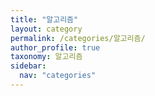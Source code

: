 ```yaml
---
title: "알고리즘"
layout: category
permalink: /categories/알고리즘/
author_profile: true
taxonomy: 알고리즘
sidebar:
  nav: "categories"
---
```


